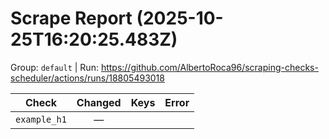 # Scrape Report (2025-10-25T16:20:25.483Z)

Group: `default`  |  Run: https://github.com/AlbertoRoca96/scraping-checks-scheduler/actions/runs/18805493018

| Check | Changed | Keys | Error |
|---|:---:|:--|:--|
| `example_h1` | — |  |  |
